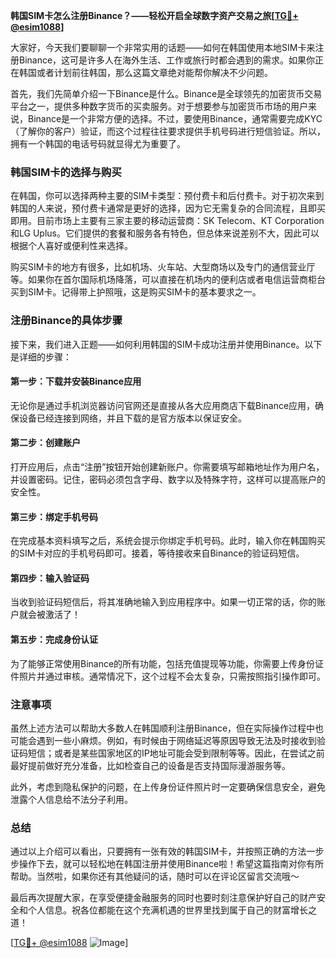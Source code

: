 **韩国SIM卡怎么注册Binance？——轻松开启全球数字资产交易之旅[[TG💪+ @esim1088](https://t.me/s/esim1088)]**

大家好，今天我们要聊聊一个非常实用的话题——如何在韩国使用本地SIM卡来注册Binance，这可是许多人在海外生活、工作或旅行时都会遇到的需求。如果你正在韩国或者计划前往韩国，那么这篇文章绝对能帮你解决不少问题。

首先，我们先简单介绍一下Binance是什么。Binance是全球领先的加密货币交易平台之一，提供多种数字货币的买卖服务。对于想要参与加密货币市场的用户来说，Binance是一个非常方便的选择。不过，要使用Binance，通常需要完成KYC（了解你的客户）验证，而这个过程往往要求提供手机号码进行短信验证。所以，拥有一个韩国的电话号码就显得尤为重要了。

### 韩国SIM卡的选择与购买

在韩国，你可以选择两种主要的SIM卡类型：预付费卡和后付费卡。对于初次来到韩国的人来说，预付费卡通常是更好的选择，因为它无需复杂的合同流程，且即买即用。目前市场上主要有三家主要的移动运营商：SK Telecom、KT Corporation和LG Uplus。它们提供的套餐和服务各有特色，但总体来说差别不大，因此可以根据个人喜好或便利性来选择。

购买SIM卡的地方有很多，比如机场、火车站、大型商场以及专门的通信营业厅等。如果你在首尔国际机场降落，可以直接在机场内的便利店或者电信运营商柜台买到SIM卡。记得带上护照哦，这是购买SIM卡的基本要求之一。

### 注册Binance的具体步骤

接下来，我们进入正题——如何利用韩国的SIM卡成功注册并使用Binance。以下是详细的步骤：

#### 第一步：下载并安装Binance应用
无论你是通过手机浏览器访问官网还是直接从各大应用商店下载Binance应用，确保设备已经连接到网络，并且下载的是官方版本以保证安全。

#### 第二步：创建账户
打开应用后，点击“注册”按钮开始创建新账户。你需要填写邮箱地址作为用户名，并设置密码。记住，密码必须包含字母、数字以及特殊字符，这样可以提高账户的安全性。

#### 第三步：绑定手机号码
在完成基本资料填写之后，系统会提示你绑定手机号码。此时，输入你在韩国购买的SIM卡对应的手机号码即可。接着，等待接收来自Binance的验证码短信。

#### 第四步：输入验证码
当收到验证码短信后，将其准确地输入到应用程序中。如果一切正常的话，你的账户就会被激活了！

#### 第五步：完成身份认证
为了能够正常使用Binance的所有功能，包括充值提现等功能，你需要上传身份证件照片并通过审核。通常情况下，这个过程不会太复杂，只需按照指引操作即可。

### 注意事项

虽然上述方法可以帮助大多数人在韩国顺利注册Binance，但在实际操作过程中也可能会遇到一些小麻烦。例如，有时候由于网络延迟等原因导致无法及时接收到验证码短信；或者是某些国家地区的IP地址可能会受到限制等等。因此，在尝试之前最好提前做好充分准备，比如检查自己的设备是否支持国际漫游服务等。

此外，考虑到隐私保护的问题，在上传身份证件照片时一定要确保信息安全，避免泄露个人信息给不法分子利用。

### 总结

通过以上介绍可以看出，只要拥有一张有效的韩国SIM卡，并按照正确的方法一步步操作下去，就可以轻松地在韩国注册并使用Binance啦！希望这篇指南对你有所帮助。当然啦，如果你还有其他疑问的话，随时可以在评论区留言交流哦～

最后再次提醒大家，在享受便捷金融服务的同时也要时刻注意保护好自己的财产安全和个人信息。祝各位都能在这个充满机遇的世界里找到属于自己的财富增长之道！

[[TG💪+ @esim1088](https://t.me/s/esim1088) ![Image](https://i.postimg.cc/4NQfJmqS/Snipaste-2025-05-13-00-14-12.png)]